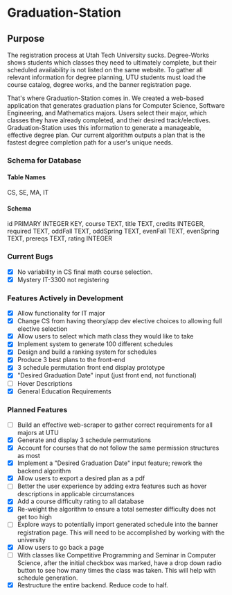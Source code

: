 # Graduation-Station

## Purpose

The registration process at Utah Tech University sucks. Degree-Works shows students which classes they need to ultimately complete, but their scheduled availability is not listed on the same website. To gather all relevant information for degree planning, UTU students must load the course catalog, degree works, and the banner registration page.

That's where Graduation-Station comes in. We created a web-based application that generates graduation plans for Computer Science, Software Engineering, and Mathematics majors. Users select their major, which classes they have already completed, and their desired track/electives. Graduation-Station uses this information to generate a manageable, effective degree plan. Our current algorithm outputs a plan that is the fastest degree completion path for a user's unique needs.

### Schema for Database

#### Table Names

CS, SE, MA, IT

#### Schema

id PRIMARY INTEGER KEY,
course TEXT,
title TEXT,
credits INTEGER,
required TEXT,
oddFall TEXT,
oddSpring TEXT,
evenFall TEXT,
evenSpring TEXT,
prereqs TEXT,
rating INTEGER

### Current Bugs

- [x] No variability in CS final math course selection.
- [x] Mystery IT-3300 not registering

### Features Actively in Development

- [x] Allow functionality for IT major
- [x] Change CS from having theory/app dev elective choices to allowing full elective selection
- [x] Allow users to select which math class they would like to take
- [x] Implement system to generate 100 different schedules
- [x] Design and build a ranking system for schedules
- [x] Produce 3 best plans to the front-end
- [x] 3 schedule permutation front end display prototype
- [x] "Desired Graduation Date" input (just front end, not functional)
- [ ] Hover Descriptions
- [x] General Education Requirements

### Planned Features

- [ ] Build an effective web-scraper to gather correct requirements for all majors at UTU
- [x] Generate and display 3 schedule permutations
- [x] Account for courses that do not follow the same permission structures as most
- [x] Implement a "Desired Graduation Date" input feature; rework the backend algorithm
- [x] Allow users to export a desired plan as a pdf
- [ ] Better the user experience by adding extra features such as hover descriptions in applicable circumstances
- [x] Add a course difficulty rating to all database
- [x] Re-weight the algorithm to ensure a total semester difficulty does not get too high
- [ ] Explore ways to potentially import generated schedule into the banner registration page. This will need to be accomplished by working with the university
- [x] Allow users to go back a page
- [ ] With classes like Competitive Programming and Seminar in Computer Science, after the initial checkbox was marked, have a drop down radio button to see how many times the class was taken. This will help with schedule generation.
- [x] Restructure the entire backend. Reduce code to half.
